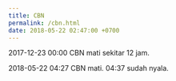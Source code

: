```yaml
---
title: CBN
permalink: /cbn.html
date: 2018-05-22 02:47:00 +0700
---
```


2017-12-23 00:00 CBN mati sekitar 12 jam.

2018-05-22 04:27 CBN mati.
04:37 sudah nyala.
